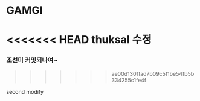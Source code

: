 # GAMGI

<<<<<<< HEAD
thuksal 수정
=======

### 조선미 커밋되나여~
>>>>>>> ae00d1301fad7b09c5f1be54fb5b334255c1fe4f

second modify
